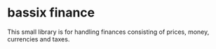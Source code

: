 # bassix finance

This small library is for handling finances consisting of prices, money, currencies and taxes.
